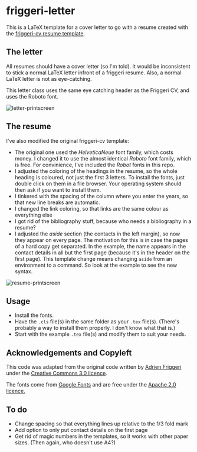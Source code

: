 # friggeri-letter

This is a LaTeX template for a cover letter to go with a resume created with the [friggeri-cv resume template](http://www.latextemplates.com/template/friggeri-resume-cv).

## The letter

All resumes should have a cover letter (so I'm told). It would be inconsistent to stick a normal LaTeX letter infront of a friggeri resume. Also, a normal LaTeX letter is not as eye-catching.

This letter class uses the same eye catching header as the Friggeri CV, and uses the Roboto font.

![letter-printscreen][letter-printscreen]

## The resume


I've also modified the original friggeri-cv template:
* The original one used the *HelveticaNeue* font family, which costs money. I changed it to use the almost identical *Roboto* font family, which is free. For convinience, I've included the *Robot* fonts in this repo.
* I adjusted the coloring of the headings in the resume, so the whole heading is coloured, not just the first 3 letters. To install the fonts, just double click on them in a file browser. Your operating system should then ask if you want to install them.
* I tinkered with the spacing of the column where you enter the years, so that new line breaks are automatic.
* I changed the link coloring, so that links are the same colour as everything else
* I got rid of the bibliography stuff, because who needs a bibliography in a resume?
* I adjusted the *aside* section (the contacts in the left margin), so now they appear on every page. The motivation for this is in case the pages of a hard copy get separated. In the example, the name appears in the contact details in all but the first page (because it's in the header on the first page). This template change means changing `aside` from an environment to a command. So look at the example to see the new syntax.


![resume-printscreen][resume-printscreen]


## Usage

* Install the fonts.
* Have the `.cls` file(s) in the same folder as your `.tex` file(s). (There's probably a way to install them properly. I don't know what that is.)
* Start with the example `.tex` file(s) and modify them to suit your needs.

## Acknowledgements and Copyleft

This code was adapted from the original code written by [Adrien Friggeri](http://www.friggeri.net/) under the [Creative Commons 3.0 licence](http://creativecommons.org/licenses/by-nc-sa/3.0/).

The fonts come from [Google Fonts](https://www.google.com/fonts/specimen/Roboto) and are free under the [Apache 2.0 licence.](http://www.apache.org/licenses/LICENSE-2.0.html)

## To do

* Change spacing so that everything lines up relative to the 1/3 fold mark
* Add option to only put contact details on the first page
* Get rid of magic numbers in the templates, so it works with other paper sizes. (Then again, who doesn't use A4?)

[letter-printscreen]: http://i.imgur.com/ky4uiUV.png
[resume-printscreen]: http://imgur.com/dt1GIBE.png


